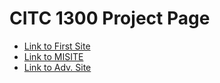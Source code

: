 # CITC 1300 Project Page

<ul>
 <li><a href="htmlintro/firstsite.html">Link to First Site</a></li>
 <li><a href="actualHTML/MISITE.html">Link to MISITE</a></li>
 <li><a href="adv_css/MISITE.html">Link to Adv. Site</a></li>
</ul>
